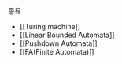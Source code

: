 
종류
+ [[Turing machine]]
+ [[Linear Bounded Automata]]
+ [[Pushdown Automata]]
+ [[FA(Finite Automata)]]